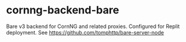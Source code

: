 # cornng-backend-bare

Bare v3 backend for CornNG and related proxies. Configured for Replit deployment. See https://github.com/tomphttp/bare-server-node
